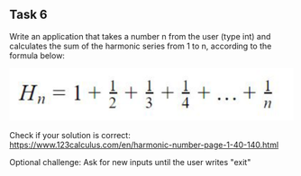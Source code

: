 ## Task 6

Write an application that takes a number n from the user (type int) and calculates the
sum of the harmonic series from 1 to n, according to the formula below:

![img.png](img.png)

Check if your solution is correct:
https://www.123calculus.com/en/harmonic-number-page-1-40-140.html

Optional challenge:
Ask for new inputs until the user writes "exit"